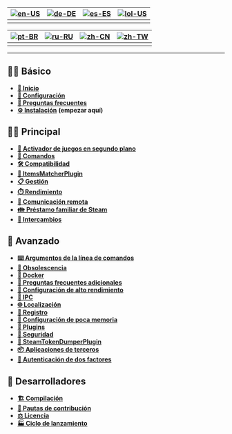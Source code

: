 | [![en-US](https://raw.githubusercontent.com/hjnilsson/country-flags/master/png100px/us.png)](https://github.com/JustArchiNET/ArchiSteamFarm/wiki/Home) | [![de-DE](https://raw.githubusercontent.com/hjnilsson/country-flags/master/png100px/de.png)](https://github.com/JustArchiNET/ArchiSteamFarm/wiki/Home-de-DE) | [![es-ES](https://raw.githubusercontent.com/hjnilsson/country-flags/master/png100px/es.png)](https://github.com/JustArchiNET/ArchiSteamFarm/wiki/Home-es-ES) | [![lol-US](https://raw.githubusercontent.com/JustArchiNET/ArchiSteamFarm/main/resources/lol-US.png)](https://github.com/JustArchiNET/ArchiSteamFarm/wiki/Home-lol-US) |
| ------------------------------------------------------------------------------------------------------------------------------------------------------ | ------------------------------------------------------------------------------------------------------------------------------------------------------------ | ------------------------------------------------------------------------------------------------------------------------------------------------------------ | --------------------------------------------------------------------------------------------------------------------------------------------------------------------- |
|                                                                                                                                                        |                                                                                                                                                              |                                                                                                                                                              |                                                                                                                                                                       |

| [![pt-BR](https://raw.githubusercontent.com/hjnilsson/country-flags/master/png100px/br.png)](https://github.com/JustArchiNET/ArchiSteamFarm/wiki/Home-pt-BR) | [![ru-RU](https://raw.githubusercontent.com/hjnilsson/country-flags/master/png100px/ru.png)](https://github.com/JustArchiNET/ArchiSteamFarm/wiki/Home-ru-RU) | [![zh-CN](https://raw.githubusercontent.com/hjnilsson/country-flags/master/png100px/cn.png)](https://github.com/JustArchiNET/ArchiSteamFarm/wiki/Home-zh-CN) | [![zh-TW](https://raw.githubusercontent.com/hjnilsson/country-flags/master/png100px/tw.png)](https://github.com/JustArchiNET/ArchiSteamFarm/wiki/Home-zh-TW) |
| ------------------------------------------------------------------------------------------------------------------------------------------------------------ | ------------------------------------------------------------------------------------------------------------------------------------------------------------ | ------------------------------------------------------------------------------------------------------------------------------------------------------------ | ------------------------------------------------------------------------------------------------------------------------------------------------------------ |
|                                                                                                                                                              |                                                                                                                                                              |                                                                                                                                                              |                                                                                                                                                              |

***

## 👨‍🏫 Básico

* **[🏡 Inicio](https://github.com/JustArchiNET/ArchiSteamFarm/wiki/Home-es-ES)**
* **[🔧 Configuración](https://github.com/JustArchiNET/ArchiSteamFarm/wiki/Configuration-es-ES)**
* **[💬 Preguntas frecuentes](https://github.com/JustArchiNET/ArchiSteamFarm/wiki/FAQ-es-ES)**
* **[⚙️ Instalación](https://github.com/JustArchiNET/ArchiSteamFarm/wiki/Setting-up-es-ES)** **(empezar aquí)**


## 👨‍🎓️ Principal

* **[👥 Activador de juegos en segundo plano](https://github.com/JustArchiNET/ArchiSteamFarm/wiki/Background-games-redeemer-es-ES)**
* **[📢 Comandos](https://github.com/JustArchiNET/ArchiSteamFarm/wiki/Commands-es-ES)**
* **[🛠️ Compatibilidad](https://github.com/JustArchiNET/ArchiSteamFarm/wiki/Compatibility-es-ES)**
* **[🧩 ItemsMatcherPlugin](https://github.com/JustArchiNET/ArchiSteamFarm/wiki/ItemsMatcherPlugin-es-ES)**
* **[📋 Gestión](https://github.com/JustArchiNET/ArchiSteamFarm/wiki/Management-es-ES)**
* **[⏱️ Rendimiento](https://github.com/JustArchiNET/ArchiSteamFarm/wiki/Performance-es-ES)**
* **[📡 Comunicación remota](https://github.com/JustArchiNET/ArchiSteamFarm/wiki/Remote-communication-es-ES)**
* **[👪 Préstamo familiar de Steam](https://github.com/JustArchiNET/ArchiSteamFarm/wiki/Steam-Family-Sharing-es-ES)**
* **[🔄 Intercambios](https://github.com/JustArchiNET/ArchiSteamFarm/wiki/Trading-es-ES)**


## 🧙 Avanzado

* **[⌨️ Argumentos de la línea de comandos](https://github.com/JustArchiNET/ArchiSteamFarm/wiki/Command-line-arguments-es-ES)**
* **[🚧 Obsolescencia](https://github.com/JustArchiNET/ArchiSteamFarm/wiki/Deprecation-es-ES)**
* **[🐳 Docker](https://github.com/JustArchiNET/ArchiSteamFarm/wiki/Docker-es-ES)**
* **[🤔 Preguntas frecuentes adicionales](https://github.com/JustArchiNET/ArchiSteamFarm/wiki/Extended-FAQ-es-ES)**
* **[🚀 Configuración de alto rendimiento](https://github.com/JustArchiNET/ArchiSteamFarm/wiki/High-performance-setup-es-ES)**
* **[🔗 IPC](https://github.com/JustArchiNET/ArchiSteamFarm/wiki/IPC-es-ES)**
* **[🌐 Localización](https://github.com/JustArchiNET/ArchiSteamFarm/wiki/Localization-es-ES)**
* **[📝 Registro](https://github.com/JustArchiNET/ArchiSteamFarm/wiki/Logging-es-ES)**
* **[💾 Configuración de poca memoria](https://github.com/JustArchiNET/ArchiSteamFarm/wiki/Low-memory-setup-es-ES)**
* **[🔌 Plugins](https://github.com/JustArchiNET/ArchiSteamFarm/wiki/Plugins-es-ES)**
* **[🔐 Seguridad](https://github.com/JustArchiNET/ArchiSteamFarm/wiki/Security-es-ES)**
* **[🧩 SteamTokenDumperPlugin](https://github.com/JustArchiNET/ArchiSteamFarm/wiki/SteamTokenDumperPlugin-es-ES)**
* **[📦 Aplicaciones de terceros](https://github.com/JustArchiNET/ArchiSteamFarm/wiki/Third-party-es-ES)**
* **[📵 Autenticación de dos factores](https://github.com/JustArchiNET/ArchiSteamFarm/wiki/Two-factor-authentication-es-ES)**


## 👷 Desarrolladores

* **[🏗️ Compilación](https://github.com/JustArchiNET/ArchiSteamFarm/wiki/Compilation-es-ES)**
* **[🤝 Pautas de contribución](https://github.com/JustArchiNET/ArchiSteamFarm/blob/main/.github/CONTRIBUTING.md)**
* **[⚖️ Licencia](https://github.com/JustArchiNET/ArchiSteamFarm/wiki/License-es-ES)**
* **[🏭 Ciclo de lanzamiento](https://github.com/JustArchiNET/ArchiSteamFarm/wiki/Release-cycle-es-ES)**